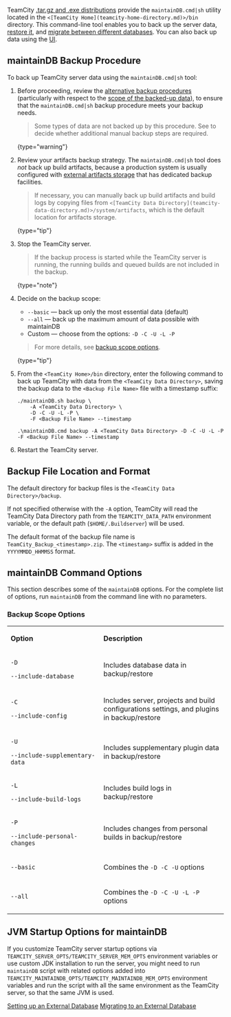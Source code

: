 [//]: # (title: Creating Backup via maintainDB command-line tool)
[//]: # (auxiliary-id: Creating Backup via maintainDB command-line tool)

TeamCity [.tar.gz and .exe distributions](install-and-start-teamcity-server.md) provide the `maintainDB.cmd|sh` utility located in the `<[TeamCity Home](teamcity-home-directory.md)>/bin` directory. This command-line tool enables you to back up the server data, [restore it](restoring-teamcity-data-from-backup.md), and [migrate between different databases](migrating-to-external-database.md). You can also back up data using the [UI](creating-backup-from-teamcity-web-ui.md).

## maintainDB Backup Procedure

To back up TeamCity server data using the `maintainDB.cmd|sh` tool:

1. Before proceeding, review the [alternative backup procedures](teamcity-data-backup.md#Backup+Alternatives) (particularly with respect to the [scope of the backed-up data](teamcity-data-backup.md#What+Data+is+Backed+Up)), to ensure that the `maintainDB.cmd|sh` backup procedure meets your backup needs.
   > Some types of data are not backed up by this procedure. See [](teamcity-data-backup.md#What+Data+is+Backed+Up) to decide whether additional manual backup steps are required.
   >
   {type="warning"}
2. Review your artifacts backup strategy. The `maintainDB.cmd|sh` tool does _not_ back up build artifacts, because a production system is usually configured with [external artifacts storage](configuring-artifacts-storage.md) that has dedicated backup facilities.
   > If necessary, you can manually back up build artifacts and build logs by copying files from `<[TeamCity Data Directory](teamcity-data-directory.md)>/system/artifacts`, which is the default location for artifacts storage.
   >
   {type="tip"}
3. Stop the TeamCity server.
   > If the backup process is started while the TeamCity server is running, the running builds and queued builds are not included in the backup.
   >
   {type="note"}
4. Decide on the backup scope:
    * `--basic` — back up only the most essential data (default)
    * `--all` — back up the maximum amount of data possible with maintainDB
    * Custom — choose from the options: `-D -C -U -L -P`
   > For more details, see [backup scope options](#Backup+Scope+Options).
   >
   {type="tip"}
5. From the `<TeamCity Home>/bin` directory, enter the following command to back up TeamCity with data from the `<TeamCity Data Directory>`, saving the backup data to the `<Backup File Name>` file with a timestamp suffix:
    <tabs>
    <tab title="Linux"><p/>

    ```Plain Text
    ./maintainDB.sh backup \
        -A <TeamCity Data Directory> \
        -D -C -U -L -P \
        -F <Backup File Name> --timestamp
    ```

    </tab>
    <tab title="Windows"><p/>

    ```Plain Text
    .\maintainDB.cmd backup -A <TeamCity Data Directory> -D -C -U -L -P -F <Backup File Name> --timestamp
    ```

    </tab>
    </tabs>
6. Restart the TeamCity server.

## Backup File Location and Format

The default directory for backup files is the `<TeamCity Data Directory>/backup`.

<note>

If not specified otherwise with the `-A` option, TeamCity will read the TeamCity Data Directory path from the `TEAMCITY_DATA_PATH` environment variable, or the default path (`$HOME/.Buildserver`) will be used.
</note>

The default format of the backup file name is `TeamCity_Backup_<timestamp>.zip`. The `<timestamp>` suffix is added in the `YYYYMMDD_HHMMSS` format.

<anchor name="Performing+TeamCity+Data+Backup+with+maintainDB+Utility"/>

## maintainDB Command Options

This section describes some of the `maintainDB` options. For the complete list of options, run `maintainDB` from the command line with no parameters.

### Backup Scope Options

<table>
<tr>
<td width="200"><p><b>Option</b></p></td>
<td><p><b>Description</b></p></td>
</tr>

<tr>
<td><p><code>-D</code></p> <p><code>--include-database</code></p></td>
<td><p>Includes database data in backup/restore</p></td>
</tr>

<tr>
<td><p><code>-C</code></p> <p><code>--include-config</code></p></td>
<td><p>Includes server, projects and build configurations settings, and plugins in backup/restore</p></td>
</tr>

<tr>
<td><p><code>-U</code></p> <p><code>--include-supplementary-data</code></p></td>
<td><p>Includes supplementary plugin data in backup/restore</p></td>
</tr>

<tr>
<td><p><code>-L</code></p> <p><code>--include-build-logs</code></p></td>
<td><p>Includes build logs in backup/restore</p></td>
</tr>

<tr>
<td><p><code>-P</code></p> <p><code>--include-personal-changes</code></p></td>
<td><p>Includes changes from personal builds in backup/restore</p></td>
</tr>

<tr>
<td><p><code>--basic</code></p></td>
<td><p>Combines the <code>-D -C -U</code> options</p></td>
</tr>

<tr>
<td><p><code>--all</code></p></td>
<td><p>Combines the <code>-D -C -U -L -P</code> options</p></td>
</tr>

</table>


[//]: # (Internal note. Do not delete. "Creating Backup via maintainDB command-line toold102e196.txt")    

<anchor name="maintainDB+Startup+Options"/>

## JVM Startup Options for maintainDB

If you customize TeamCity server startup options via `TEAMCITY_SERVER_OPTS/TEAMCITY_SERVER_MEM_OPTS` environment variables or use custom JDK installation to run the server, you might need to run `maintainDB` script with related options added into `TEAMCITY_MAINTAINDB_OPTS/TEAMCITY_MAINTAINDB_MEM_OPTS` environment variables and run the script with all the same environment as the TeamCity server, so that the same JVM is used.
 
 <seealso>
        <category ref="installation">
            <a href="set-up-external-database.md">Setting up an External Database</a>
            <a href="migrating-to-external-database.md">Migrating to an External Database</a>
        </category>
</seealso>
